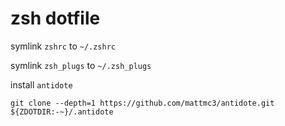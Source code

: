 # zsh dotfile

symlink `zshrc` to `~/.zshrc`

symlink `zsh_plugs` to `~/.zsh_plugs`

install `antidote`

```
git clone --depth=1 https://github.com/mattmc3/antidote.git ${ZDOTDIR:-~}/.antidote
```
